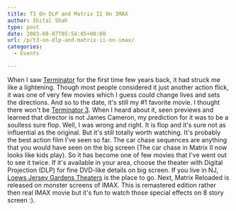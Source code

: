 ```yaml
---
title: T3 On DLP and Matrix II On IMAX
author: Shital Shah
type: post
date: 2003-08-07T05:54:05+00:00
url: /p/t3-on-dlp-and-matrix-ii-on-imax/
categories:
  - Events

---
```

When I saw [Terminator][1] for the first time few years back, it had struck me like a lightening. Though most people considered it just another action flick, it was one of very few movies which I guess could change lives and sets the directions. And so to the date, it's still my #1 favorite movie. I thought there won't be [Terminator 3][2]. When I heard about it, seen previews and learned that director is not James Cameron, my prediction for it was to be a soulless sure flop. Well, I was wrong and right. It is flop and it's sure not as influential as the original. But it's still totally worth watching. It's probably the best action film I've seen so far. The car chase sequences are anything that you would have seen on the big screen (The car chase in Matrix II now looks like kids play). So it has become one of few movies that I've went out to see it twice. If it's available in your area, choose the theater with Digital Projection (DLP) for fine DVD-like details on big screen. If you live in NJ, [Loews Jersey Gardens Theaters][3] is the place to go. Next, Matrix Reloaded is released on monster screens of IMAX. This is remastered edition rather then real IMAX movie but it's fun to watch those special effects on 8 story screen :).

 [1]: http://us.imdb.com/Title?0088247
 [2]: http://us.imdb.com/Title?0181852
 [3]: http://movies.yahoo.com/showtimes/showtimes.html?t=Loews%20Jersey%20Gardens%20Theatres